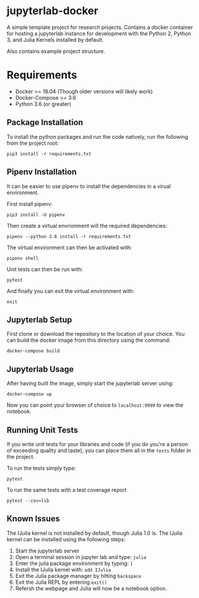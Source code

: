 # jupyterlab-docker

A simple template project for research projects. Contains a docker container 
for hosting a jupyterlab instance for development with the Python 2, Python 3, 
and Julia Kernels installed by default.

Also contains example project structure.

# Requirements

- Docker >= 18.04 (Though older versions will likely work)
- Docker-Compose >= 3.6
- Python 3.6 (or greater)

## Package Installation

To install the python packages and run the code natively, run the following from
the project root:

```
pip3 install -r requirements.txt
```

## Pipenv Installation

It can be easier to use pipenv to install the dependencies in a virual environment.

First install pipenv:

```
pip3 install -U pipenv
```

Then create a virtual envrionment will the required dependencies:

```
pipenv --python 3.6 install -r requirements.txt
```

The virtual environment can then be activated with:

```
pipenv shell
```

Unit tests can then be run with:
```
pytest
```

And finally you can exit the virtual environment with:
```
exit
```

## Jupyterlab Setup

First clone or download the repository to the location of your choice. You can
build the docker image from this directory using the command:

```
docker-compose build
```

## Jupyterlab Usage

After having built the image, simply start the jupyterlab server using:

```
docker-compose up
```

Now you can point your browser of choice to `localhost:9999` to view the
notebook.

## Running Unit Tests

If you write unit tests for your libraries and code (if you do you're a person
of exceeding quality and taste), you can place them all in the `tests` folder
in the project.

To run the tests simply type: 
```
pytest
```

To run the same tests with a test coverage report
```
pytest --cov=lib
```

## Known Issues

The IJulia kernel is not installed by default, though Julia 1.0 is. The IJulia
kernel can be installed using the following steps:

1. Start the jupyterlab server
2. Open a terminal session in jupyter lab and type: `julia`
3. Enter the juila package environment by typing: `]`
4. Install the IJulia kernel with: `add IJulia`
5. Exit the Julia package manager by hitting `backspace`
6. Exit the Julia REPL by entering `exit()`
7. Refersh the webpage and Julia will now be a notebook option.
